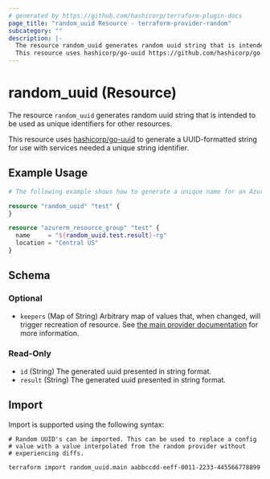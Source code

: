 ```yaml
---
# generated by https://github.com/hashicorp/terraform-plugin-docs
page_title: "random_uuid Resource - terraform-provider-random"
subcategory: ""
description: |-
  The resource random_uuid generates random uuid string that is intended to be used as unique identifiers for other resources.
  This resource uses hashicorp/go-uuid https://github.com/hashicorp/go-uuid to generate a UUID-formatted string for use with services needed a unique string identifier.
---
```


# random_uuid (Resource)

The resource `random_uuid` generates random uuid string that is intended to be used as unique identifiers for other resources.

This resource uses [hashicorp/go-uuid](https://github.com/hashicorp/go-uuid) to generate a UUID-formatted string for use with services needed a unique string identifier.

## Example Usage

```terraform
# The following example shows how to generate a unique name for an Azure Resource Group.

resource "random_uuid" "test" {
}

resource "azurerm_resource_group" "test" {
  name     = "${random_uuid.test.result}-rg"
  location = "Central US"
}
```

<!-- schema generated by tfplugindocs -->
## Schema

### Optional

- `keepers` (Map of String) Arbitrary map of values that, when changed, will trigger recreation of resource. See [the main provider documentation](../index.html) for more information.

### Read-Only

- `id` (String) The generated uuid presented in string format.
- `result` (String) The generated uuid presented in string format.

## Import

Import is supported using the following syntax:

```shell
# Random UUID's can be imported. This can be used to replace a config
# value with a value interpolated from the random provider without
# experiencing diffs.

terraform import random_uuid.main aabbccdd-eeff-0011-2233-445566778899
```

